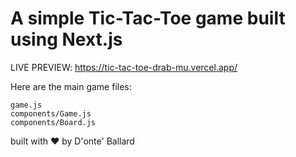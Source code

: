 # A simple Tic-Tac-Toe game built using Next.js

LIVE PREVIEW: https://tic-tac-toe-drab-mu.vercel.app/

Here are the main game files:
```
game.js
components/Game.js
components/Board.js
```

built with ❤️ by D'onte' Ballard
